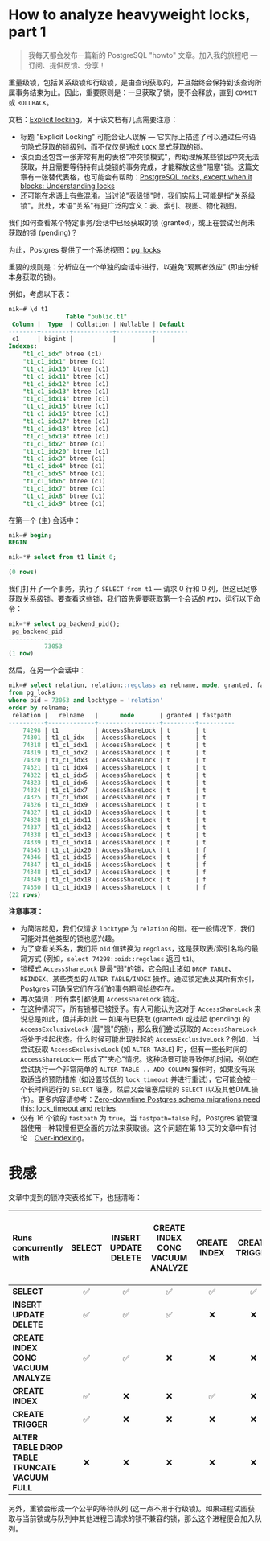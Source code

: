 # How to analyze heavyweight locks, part 1

>我每天都会发布一篇新的 PostgreSQL "howto" 文章。加入我的旅程吧 — 订阅、提供反馈、分享！

重量级锁，包括关系级锁和行级锁，是由查询获取的，并且始终会保持到该查询所属事务结束为止。因此，重要原则是：一旦获取了锁，便不会释放，直到 `COMMIT` 或 `ROLLBACK`。

文档：[Explicit locking](https://postgresql.org/docs/current/explicit-locking.html)。关于该文档有几点需要注意：

- 标题 "Explicit Locking"  可能会让人误解 — 它实际上描述了可以通过任何语句隐式获取的锁级别，而不仅仅是通过 `LOCK` 显式获取的锁。
- 该页面还包含一张非常有用的表格"冲突锁模式"，帮助理解某些锁因冲突无法获取，并且需要等待持有此类锁的事务完成，才能释放这些"阻塞"锁。这篇文章有一张替代表格，也可能会有帮助：[PostgreSQL rocks, except when it blocks: Understanding locks](https://citusdata.com/blog/2018/02/15/when-postgresql-blocks/)
- 还可能在术语上有些混淆。当讨论"表级锁"时，我们实际上可能是指"关系级锁"。此处，术语"关系"有更广泛的含义：表、索引、视图、物化视图。

我们如何查看某个特定事务/会话中已经获取的锁 (granted)，或正在尝试但尚未获取的锁 (pending)？

为此，Postgres 提供了一个系统视图：[pg_locks](https://postgresql.org/docs/current/view-pg-locks.html)

重要的规则是：分析应在一个单独的会话中进行，以避免"观察者效应" (即由分析本身获取的锁)。

例如，考虑以下表：

```sql
nik=# \d t1
                Table "public.t1"
 Column |  Type  | Collation | Nullable | Default
--------+--------+-----------+----------+---------
 c1     | bigint |           |          |
Indexes:
    "t1_c1_idx" btree (c1)
    "t1_c1_idx1" btree (c1)
    "t1_c1_idx10" btree (c1)
    "t1_c1_idx11" btree (c1)
    "t1_c1_idx12" btree (c1)
    "t1_c1_idx13" btree (c1)
    "t1_c1_idx14" btree (c1)
    "t1_c1_idx15" btree (c1)
    "t1_c1_idx16" btree (c1)
    "t1_c1_idx17" btree (c1)
    "t1_c1_idx18" btree (c1)
    "t1_c1_idx19" btree (c1)
    "t1_c1_idx2" btree (c1)
    "t1_c1_idx20" btree (c1)
    "t1_c1_idx3" btree (c1)
    "t1_c1_idx4" btree (c1)
    "t1_c1_idx5" btree (c1)
    "t1_c1_idx6" btree (c1)
    "t1_c1_idx7" btree (c1)
    "t1_c1_idx8" btree (c1)
    "t1_c1_idx9" btree (c1)
```

在第一个 (主) 会话中：

```sql
nik=# begin;
BEGIN

nik=*# select from t1 limit 0;
--
(0 rows)
```

我们打开了一个事务，执行了 `SELECT from t1` — 请求 0 行和 0 列，但这已足够获取关系级锁。要查看这些锁，我们首先需要获取第一个会话的 `PID`，运行以下命令：

```sql
nik=*# select pg_backend_pid();
 pg_backend_pid
----------------
          73053
(1 row)
```

然后，在另一个会话中：

```sql
nik=# select relation, relation::regclass as relname, mode, granted, fastpath
from pg_locks
where pid = 73053 and locktype = 'relation'
order by relname;
 relation |   relname   |      mode       | granted | fastpath
----------+-------------+-----------------+---------+----------
    74298 | t1          | AccessShareLock | t       | t
    74301 | t1_c1_idx   | AccessShareLock | t       | t
    74318 | t1_c1_idx1  | AccessShareLock | t       | t
    74319 | t1_c1_idx2  | AccessShareLock | t       | t
    74320 | t1_c1_idx3  | AccessShareLock | t       | t
    74321 | t1_c1_idx4  | AccessShareLock | t       | t
    74322 | t1_c1_idx5  | AccessShareLock | t       | t
    74323 | t1_c1_idx6  | AccessShareLock | t       | t
    74324 | t1_c1_idx7  | AccessShareLock | t       | t
    74325 | t1_c1_idx8  | AccessShareLock | t       | t
    74326 | t1_c1_idx9  | AccessShareLock | t       | t
    74327 | t1_c1_idx10 | AccessShareLock | t       | t
    74328 | t1_c1_idx11 | AccessShareLock | t       | t
    74337 | t1_c1_idx12 | AccessShareLock | t       | t
    74338 | t1_c1_idx13 | AccessShareLock | t       | t
    74339 | t1_c1_idx14 | AccessShareLock | t       | t
    74345 | t1_c1_idx20 | AccessShareLock | t       | f
    74346 | t1_c1_idx15 | AccessShareLock | t       | f
    74347 | t1_c1_idx16 | AccessShareLock | t       | f
    74348 | t1_c1_idx17 | AccessShareLock | t       | f
    74349 | t1_c1_idx18 | AccessShareLock | t       | f
    74350 | t1_c1_idx19 | AccessShareLock | t       | f
(22 rows)
```

**注意事项：**

- 为简洁起见，我们仅请求 `locktype` 为 `relation` 的锁。在一般情况下，我们可能对其他类型的锁也感兴趣。
- 为了查看关系名，我们将 `oid` 值转换为 `regclass`，这是获取表/索引名称的最简方式 (例如，`select 74298::oid::regclass` 返回 `t1`)。
- 锁模式 `AccessShareLock` 是最"弱"的锁，它会阻止诸如 `DROP TABLE`、`REINDEX`、某些类型的 `ALTER TABLE/INDEX` 操作。通过锁定表及其所有索引，Postgres 可确保它们在我们的事务期间始终存在。
- 再次强调：所有索引都使用 `AccessShareLock` 锁定。
- 在这种情况下，所有锁都已被授予。有人可能认为这对于 `AccessShareLock` 来说总是如此，但并非如此 — 如果有已获取 (granted) 或挂起 (pending) 的 `AccessExclusiveLock` (最"强"的锁)，那么我们尝试获取的 `AccessShareLock` 将处于挂起状态。什么时候可能出现挂起的 `AccessExclusiveLock`？例如，当尝试获取 `AccessExclusiveLock` (如 `ALTER TABLE`) 时，但有一些长时间的 `AccessShareLock`— 形成了"夹心"情况。这种场景可能导致停机时间，例如在尝试执行一个非常简单的 `ALTER TABLE .. ADD COLUMN` 操作时，如果没有采取适当的预防措施 (如设置较低的 `lock_timeout` 并进行重试)，它可能会被一个长时间运行的 `SELECT` 阻塞，然后又会阻塞后续的 `SELECT` (以及其他DML操作）。更多内容请参考：[Zero-downtime Postgres schema migrations need this: lock_timeout and retries](https://postgres.ai/blog/20210923-zero-downtime-postgres-schema-migrations-lock-timeout-and-retries).
- 仅有 16 个锁的 `fastpath` 为 `true`。当 `fastpath=false` 时，Postgres 锁管理器使用一种较慢但更全面的方法来获取锁。这个问题在第 18 天的文章中有讨论：[Over-indexing](https://gitlab.com/postgres-ai/postgresql-consulting/postgres-howtos/-/blob/main/0018_over_indexing.md)。

# 我感

文章中提到的锁冲突表格如下，也挺清晰：

| Runs concurrently with                          | SELECT | INSERT UPDATE DELETE | CREATE INDEX CONC VACUUM ANALYZE | CREATE INDEX | CREATE TRIGGER | ALTER TABLE DROP TABLE TRUNCATE VACUUM FULL |
| :---------------------------------------------- | :----: | :------------------: | :------------------------------: | :----------: | :------------: | :-----------------------------------------: |
| **SELECT**                                      |   ✅    |          ✅           |                ✅                 |      ✅       |       ✅        |                      ❌                      |
| **INSERT UPDATE DELETE**                        |   ✅    |          ✅           |                ✅                 |      ❌       |       ❌        |                      ❌                      |
| **CREATE INDEX CONC VACUUM ANALYZE**            |   ✅    |          ✅           |                ❌                 |      ❌       |       ❌        |                      ❌                      |
| **CREATE INDEX**                                |   ✅    |          ❌           |                ❌                 |      ✅       |       ❌        |                      ❌                      |
| **CREATE TRIGGER**                              |   ✅    |          ❌           |                ❌                 |      ❌       |       ❌        |                      ❌                      |
| **ALTER TABLE DROP TABLE TRUNCATE VACUUM FULL** |   ❌    |          ❌           |                ❌                 |      ❌       |       ❌        |                      ❌                      |

另外，重锁会形成一个公平的等待队列 (这一点不用于行级锁)。如果进程试图获取与当前锁或与队列中其他进程已请求的锁不兼容的锁，那么这个进程便会加入队列。
